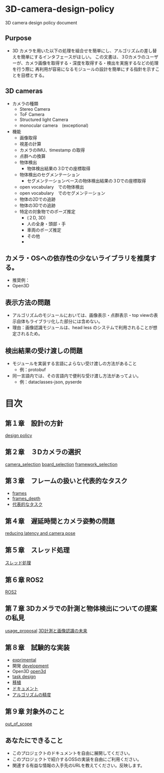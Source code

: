 # 3D-camera-design-policy
3D camera design policy document

## Purpose
- 3D カメラを用いた以下の処理を組合せを簡単にし、アルゴリズムの差し替えを簡単にするインタフェースがほしい。
この文書は、３Dカメラのユーザーが、カメラ画像を取得する・深度を取得する・検出を実施するなどの処理を行う際に
再利用が容易になるモジュールの設計を簡単にする指針を示すことを目標とする。

## 3D cameras
- カメラの種類
  - Stereo Camera
  - ToF Camera
  - Structured light Camera
  - monocular camera　(exceptional)
- 機能
  - 画像取得
  - 視差の計算
  - カメラのIMU、timestamp の取得
  - 点群への換算
  - 物体検出
    - 物体検出結果の３Dでの座標取得
  - 物体検出のセグメンテーション
    - セグメンテーションベースの物体検出結果の３Dでの座標取得
  - open vocabulary　での物体検出
  - open vocabulary　でのセグメンテーション
  - 物体の2Dでの追跡
  - 物体の3Dでの追跡
  - 特定の対象物でのポーズ推定
    - (２D, 3D)
    - 人の全身・頭部・手
    - 車両のポーズ推定
    - その他
    - 

## カメラ・OSへの依存性の少ないライブラリを推奨する。
- 推奨例：
- Open3D

## 表示方法の問題
- アルゴリズムのモジュールにおいては、画像表示・点群表示・top viewの表示自体もライブラリ化した部分には含めない。
- 理由：画像認識モジュールは、head less のシステムで利用されることが想定されるため。

## 検出結果の受け渡しの問題
- モジュールを実装する言語によらない受け渡しの方法があること
  - 例：protobuf
- 同一言語内では、その言語内で便利な受け渡し方法があってよい。
  - 例：dataclasses-json, pyserde

# 目次
## 第１章　設計の方針
[design policy](1_0_design_policy)
## 第２章　３Dカメラの選択
[camera_selection](2_1_camera_selection)
[board_selection](2_2_board_selection.md)
[framework_selection](2_3_framework_selection.md)
## 第３章　フレームの扱いと代表的なタスク
- [frames](3_0_frames)
- [frames_depth](3_1_frames_depth.md)
- [代表的なタスク](3_5_typical_task.md)
## 第４章　遅延時間とカメラ姿勢の問題
[reducing latency and camera pose](4_reducing_latency.md)
## 第５章　スレッド処理
[スレッド処理](5_threads.md)
## 第６章 ROS2
[ROS2](6_ros2.md)
## 第７章 3Dカメラでの計測と物体検出についての提案の私見
[usage_proposal](7_1_usage_proposal)
[3D計測と画像認識の未来](7_5_future.md)
## 第８章　試験的な実装
- [exprimental](8_0_exprimental)
- 開発 [development](8_1_development.md)
- Open3D [open3d](8_2_open3d.md)
- [task design](8_3_task_design.md)
- [移植](8_4_porting.md)
- [ドキュメント](8_5_module_doc.md)
- [アルゴリズムの精度](8_6_alogrithm_accuracy.md)
## 第９章 対象外のこと
[out_of_scope](9_out_of_scope.md)

## あなたにできること
- このプロジェクトのドキュメントを自由に展開してください。
- このプロジェクトで紹介するOSSの実装を自由にご利用ください。
- 関連する有益な情報の入手先のURLを教えてください。反映します。
